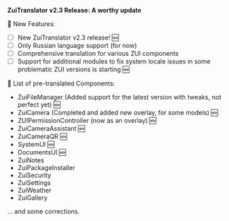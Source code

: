 **ZuiTranslator v2.3 Release: A worthy update**

🚀 New Features:
- [ ] New ZuiTranslator v2.3 release! 🆕
- [ ] Only Russian language support (for now)
- [ ] Comprehensive translation for various ZUI components
- [ ] Support for additional modules to fix system locale issues in some problematic ZUI versions is starting 🆕

🎁 List of pre-translated Components:

- ZuiFileManager (Added support for the latest version with tweaks, not perfect yet) 🆕
- ZuiCamera (Completed and added new overlay, for some models) 🆕
- ZUIPermissionController (now as an overlay) 🆕
- ZuiCameraAssistant 🆕
- ZuiCameraQR 🆕
- SystemUI 🆕
- DocumentsUI 🆕
- ZuiNotes
- ZuiPackageInstaller
- ZuiSecurity
- ZuiSettings
- ZuiWeather
- ZuiGallery

... and some corrections.